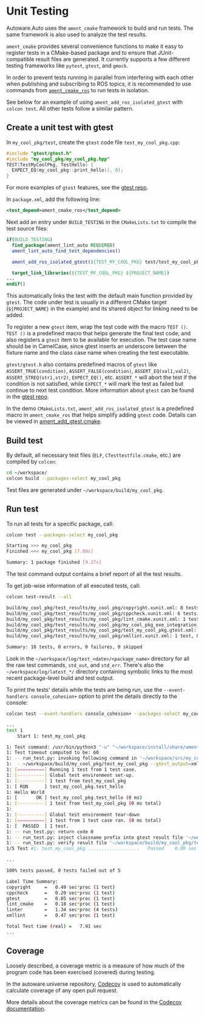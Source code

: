 # Unit Testing

Autoware.Auto uses the `ament_cmake` framework to build and run tests. The same
framework is also used to analyze the test results.

`ament_cmake` provides several convenience functions to make it easy to register tests in a
CMake-based package and to ensure that JUnit-compatible result files are generated. It currently
supports a few different testing frameworks like `pytest`, `gtest`, and `gmock`.

In order to prevent tests running in parallel from interfering with each other when publishing and subscribing to ROS topics,
it is recommended to use commands from [`ament_cmake_ros`](https://github.com/ros2/ament_cmake_ros/tree/master/ament_cmake_ros/cmake) to run tests in isolation.

See below for an example of using `ament_add_ros_isolated_gtest` with `colcon test`.
All other tests follow a similar pattern.

## Create a unit test with gtest

In `my_cool_pkg/test`, create the `gtest` code file `test_my_cool_pkg.cpp`:

```cpp
#include "gtest/gtest.h"
#include "my_cool_pkg/my_cool_pkg.hpp"
TEST(TestMyCoolPkg, TestHello) {
  EXPECT_EQ(my_cool_pkg::print_hello(), 0);
}
```

For more examples of `gtest` features, see the
[gtest repo](https://github.com/google/googletest).

In `package.xml`, add the following line:

```xml
<test_depend>ament_cmake_ros</test_depend>
```

Next add an entry under `BUILD_TESTING` in the `CMakeLists.txt` to compile the test
source files:

```cmake
if(BUILD_TESTING)
  find_package(ament_lint_auto REQUIRED)
  ament_lint_auto_find_test_dependencies()

  ament_add_ros_isolated_gtest(${TEST_MY_COOL_PKG} test/test_my_cool_pkg.cpp)

  target_link_libraries(${TEST_MY_COOL_PKG} ${PROJECT_NAME})
...
endif()
```

This automatically links the test with the default main function provided by `gtest`. The code under test is usually in a different CMake target (`${PROJECT_NAME}` in the example) and its shared object for linking need to be added.

To register a new `gtest` item, wrap the test code with the macro `TEST ()`. `TEST ()`
is a predefined macro that helps generate the final test code, and also registers
a `gtest` item to be available for execution.
The test case name should be in CamelCase, since gtest inserts an underscore between the fixture name and the class case name when creating the test executable.

`gtest/gtest.h` also contains predefined macros of `gtest` like `ASSERT_TRUE(condition)`,
`ASSERT_FALSE(condition)`, `ASSERT_EQ(val1,val2)`, `ASSERT_STREQ(str1,str2)`,
`EXPECT_EQ()`, etc. `ASSERT_*` will abort the test if the condition is not
satisfied, while `EXPECT_*` will mark the test as failed but continue to next test
condition. More information about `gtest` can be found in the
[gtest repo](https://github.com/google/googletest).

In the demo `CMakeLists.txt`, `ament_add_ros_isolated_gtest` is a predefined macro in `ament_cmake_ros`
that helps simplify adding `gtest` code. Details can be viewed in
[ament_add_gtest.cmake](https://github.com/ros2/ament_cmake_ros/tree/master/ament_cmake_ros/cmake).

## Build test

By default, all necessary test files (`ELF`, `CTesttestfile.cmake`, etc.) are compiled by `colcon`:

```bash
cd ~/workspace/
colcon build --packages-select my_cool_pkg
```

Test files are generated under `~/workspace/build/my_cool_pkg`.

## Run test

To run all tests for a specific package, call:

```bash
colcon test --packages-select my_cool_pkg

Starting >>> my_cool_pkg
Finished <<< my_cool_pkg [7.80s]

Summary: 1 package finished [9.27s]
```

The test command output contains a brief report of all the test results.

To get job-wise information of all executed tests, call:

```bash
colcon test-result --all

build/my_cool_pkg/test_results/my_cool_pkg/copyright.xunit.xml: 8 tests, 0 errors, 0 failures, 0 skipped
build/my_cool_pkg/test_results/my_cool_pkg/cppcheck.xunit.xml: 6 tests, 0 errors, 0 failures, 0 skipped
build/my_cool_pkg/test_results/my_cool_pkg/lint_cmake.xunit.xml: 1 test, 0 errors, 0 failures, 0 skipped
build/my_cool_pkg/test_results/my_cool_pkg/my_cool_pkg_exe_integration_test.xunit.xml: 1 test, 0 errors, 0 failures, 0 skipped
build/my_cool_pkg/test_results/my_cool_pkg/test_my_cool_pkg.gtest.xml: 1 test, 0 errors, 0 failures, 0 skipped
build/my_cool_pkg/test_results/my_cool_pkg/xmllint.xunit.xml: 1 test, 0 errors, 0 failures, 0 skipped

Summary: 18 tests, 0 errors, 0 failures, 0 skipped
```

Look in the `~/workspace/log/test_<date>/<package_name>` directory for all the raw test
commands, `std_out`, and `std_err`. There's also the `~/workspace/log/latest_*/` directory
containing symbolic links to the most recent package-level build and test output.

To print the tests' details while the tests are being run, use the
`--event-handlers console_cohesion+` option to print the details directly to the console:

```bash
colcon test --event-handlers console_cohesion+ --packages-select my_cool_pkg

...
test 1
    Start 1: test_my_cool_pkg

1: Test command: /usr/bin/python3 "-u" "~/workspace/install/share/ament_cmake_test/cmake/run_test.py" "~/workspace/build/my_cool_pkg/test_results/my_cool_pkg/test_my_cool_pkg.gtest.xml" "--package-name" "my_cool_pkg" "--output-file" "~/workspace/build/my_cool_pkg/ament_cmake_gtest/test_my_cool_pkg.txt" "--command" "~/workspace/build/my_cool_pkg/test_my_cool_pkg" "--gtest_output=xml:~/workspace/build/my_cool_pkg/test_results/my_cool_pkg/test_my_cool_pkg.gtest.xml"
1: Test timeout computed to be: 60
1: -- run_test.py: invoking following command in '~/workspace/src/my_cool_pkg':
1:  - ~/workspace/build/my_cool_pkg/test_my_cool_pkg --gtest_output=xml:~/workspace/build/my_cool_pkg/test_results/my_cool_pkg/test_my_cool_pkg.gtest.xml
1: [==========] Running 1 test from 1 test case.
1: [----------] Global test environment set-up.
1: [----------] 1 test from test_my_cool_pkg
1: [ RUN      ] test_my_cool_pkg.test_hello
1: Hello World
1: [       OK ] test_my_cool_pkg.test_hello (0 ms)
1: [----------] 1 test from test_my_cool_pkg (0 ms total)
1:
1: [----------] Global test environment tear-down
1: [==========] 1 test from 1 test case ran. (0 ms total)
1: [  PASSED  ] 1 test.
1: -- run_test.py: return code 0
1: -- run_test.py: inject classname prefix into gtest result file '~/workspace/build/my_cool_pkg/test_results/my_cool_pkg/test_my_cool_pkg.gtest.xml'
1: -- run_test.py: verify result file '~/workspace/build/my_cool_pkg/test_results/my_cool_pkg/test_my_cool_pkg.gtest.xml'
1/5 Test #1: test_my_cool_pkg ...................   Passed    0.09 sec

...

100% tests passed, 0 tests failed out of 5

Label Time Summary:
copyright     =   0.49 sec*proc (1 test)
cppcheck      =   0.20 sec*proc (1 test)
gtest         =   0.05 sec*proc (1 test)
lint_cmake    =   0.18 sec*proc (1 test)
linter        =   1.34 sec*proc (4 tests)
xmllint       =   0.47 sec*proc (1 test)

Total Test time (real) =   7.91 sec
...
```

## Coverage

Loosely described, a coverage metric is a measure of how much of the program code
has been exercised (covered) during testing.

In the autoware.universe repository, [Codecov](https://app.codecov.io/gh/autowarefoundation/autoware.universe/) is used to automatically calculate coverage of any open pull request.

More details about the coverage metrics can be found in the [Codecov documentation](https://docs.codecov.com/docs/about-code-coverage).
